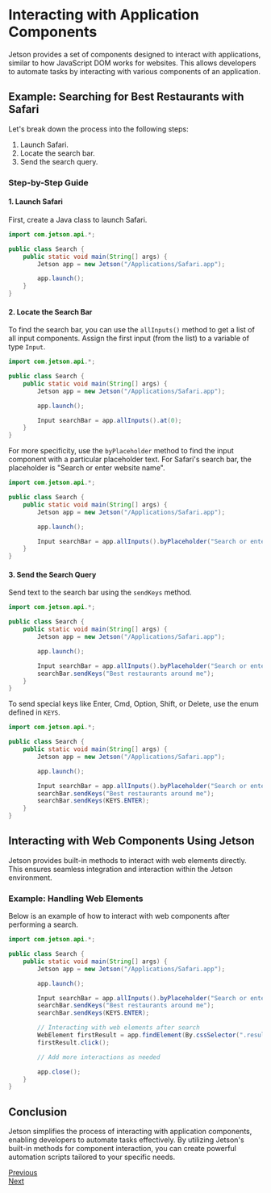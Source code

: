 # Interacting with Application Components

Jetson provides a set of components designed to interact with applications, similar to how JavaScript DOM works for websites. This allows developers to automate tasks by interacting with various components of an application.

## Example: Searching for Best Restaurants with Safari

Let's break down the process into the following steps:
1. Launch Safari.
2. Locate the search bar.
3. Send the search query.

### Step-by-Step Guide

#### 1. Launch Safari

First, create a Java class to launch Safari.

```java
import com.jetson.api.*;

public class Search {
    public static void main(String[] args) {
        Jetson app = new Jetson("/Applications/Safari.app");

        app.launch();
    }
}
```

#### 2. Locate the Search Bar

To find the search bar, you can use the `allInputs()` method to get a list of all input components. Assign the first input (from the list) to a variable of type `Input`.

```java
import com.jetson.api.*;

public class Search {
    public static void main(String[] args) {
        Jetson app = new Jetson("/Applications/Safari.app");

        app.launch();

        Input searchBar = app.allInputs().at(0);
    }
}
```

For more specificity, use the `byPlaceholder` method to find the input component with a particular placeholder text. For Safari's search bar, the placeholder is "Search or enter website name".

```java
import com.jetson.api.*;

public class Search {
    public static void main(String[] args) {
        Jetson app = new Jetson("/Applications/Safari.app");

        app.launch();

        Input searchBar = app.allInputs().byPlaceholder("Search or enter website name");
    }
}
```

#### 3. Send the Search Query

Send text to the search bar using the `sendKeys` method.

```java
import com.jetson.api.*;

public class Search {
    public static void main(String[] args) {
        Jetson app = new Jetson("/Applications/Safari.app");

        app.launch();

        Input searchBar = app.allInputs().byPlaceholder("Search or enter website name");
        searchBar.sendKeys("Best restaurants around me");
    }
}
```

To send special keys like Enter, Cmd, Option, Shift, or Delete, use the enum defined in `KEYS`.

```java
import com.jetson.api.*;

public class Search {
    public static void main(String[] args) {
        Jetson app = new Jetson("/Applications/Safari.app");

        app.launch();

        Input searchBar = app.allInputs().byPlaceholder("Search or enter website name");
        searchBar.sendKeys("Best restaurants around me");
        searchBar.sendKeys(KEYS.ENTER);
    }
}
```

## Interacting with Web Components Using Jetson

Jetson provides built-in methods to interact with web elements directly. This ensures seamless integration and interaction within the Jetson environment.

### Example: Handling Web Elements

Below is an example of how to interact with web components after performing a search.

```java
import com.jetson.api.*;

public class Search {
    public static void main(String[] args) {
        Jetson app = new Jetson("/Applications/Safari.app");

        app.launch();

        Input searchBar = app.allInputs().byPlaceholder("Search or enter website name");
        searchBar.sendKeys("Best restaurants around me");
        searchBar.sendKeys(KEYS.ENTER);

        // Interacting with web elements after search
        WebElement firstResult = app.findElement(By.cssSelector(".result-item"));
        firstResult.click();

        // Add more interactions as needed

        app.close();
    }
}
```

## Conclusion

Jetson simplifies the process of interacting with application components, enabling developers to automate tasks effectively. By utilizing Jetson's built-in methods for component interaction, you can create powerful automation scripts tailored to your specific needs.

[Previous](./getting-app-info.md)<br>
[Next](../gui-wizard/launching-gui.md)
